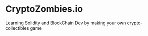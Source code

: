 # CryptoZombies.io
Learning Solidity and BlockChain Dev by making your own crypto-collectibles game
